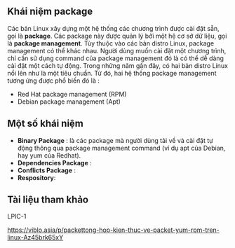 ## Khái niệm package

Các bản Linux xây dựng một hệ thống các chương trình được cài đặt sẵn, gọi là **package**. Các package này được quản lý bởi một hệ cơ sở dữ liệu, gọi là **package management**. Tùy thuộc vào các bản distro Linux, package management có thể khác nhau. Người dùng muốn cài đặt một chương trình, chỉ cần sử dụng command của package management đó là có thể dễ dàng cài đặt một cách tự động. Trong những năm gần đây, có hai bản distro Linux nổi lên như là một tiêu chuẩn. Từ đó, hai hệ thống package management tương ứng được phổ biến đó là : 
- Red Hat package management (RPM)
- Debian package management (Apt)

## Một số khái niệm

- **Binary Package** : là các package mà người dùng tải về và cài đặt tự động thông qua package management command (ví dụ apt của Debian, hay yum của Redhat).
- **Dependencies Package** : 
- **Conflicts Package** : 
- **Respository**: 

## Tài liệu tham khảo 

LPIC-1

https://viblo.asia/p/packettong-hop-kien-thuc-ve-packet-yum-rpm-tren-linux-Az45brk65xY
